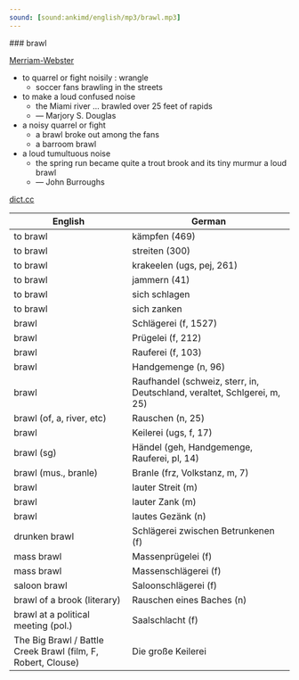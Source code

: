 ```yaml
---
sound: [sound:ankimd/english/mp3/brawl.mp3]
---
```


\### brawl

[Merriam-Webster](https://www.merriam-webster.com/dictionary/brawl)

- to quarrel or fight noisily : wrangle
    - soccer fans brawling in the streets
- to make a loud confused noise
    - the Miami river … brawled over 25 feet of rapids
    - — Marjory S. Douglas
- a noisy quarrel or fight
    - a brawl broke out among the fans
    - a barroom brawl
- a loud tumultuous noise
    - the spring run became quite a trout brook and its tiny murmur a loud brawl
    - — John Burroughs

[dict.cc](https://www.dict.cc/brawl)

| English        | German       |
| -------------- | ------------ |
| to brawl | kämpfen (469) |
| to brawl | streiten (300) |
| to brawl | krakeelen (ugs, pej, 261) |
| to brawl | jammern (41) |
| to brawl | sich schlagen |
| to brawl | sich zanken |
| brawl | Schlägerei (f, 1527) |
| brawl | Prügelei (f, 212) |
| brawl | Rauferei (f, 103) |
| brawl | Handgemenge (n, 96) |
| brawl | Raufhandel (schweiz, sterr, in, Deutschland, veraltet, Schlgerei, m, 25) |
| brawl (of, a, river, etc) | Rauschen (n, 25) |
| brawl | Keilerei (ugs, f, 17) |
| brawl (sg) | Händel (geh, Handgemenge, Rauferei, pl, 14) |
| brawl (mus., branle) | Branle (frz, Volkstanz, m, 7) |
| brawl | lauter Streit (m) |
| brawl | lauter Zank (m) |
| brawl | lautes Gezänk (n) |
| drunken brawl | Schlägerei zwischen Betrunkenen (f) |
| mass brawl | Massenprügelei (f) |
| mass brawl | Massenschlägerei (f) |
| saloon brawl | Saloonschlägerei (f) |
| brawl of a brook (literary) | Rauschen eines Baches (n) |
| brawl at a political meeting (pol.) | Saalschlacht (f) |
| The Big Brawl / Battle Creek Brawl (film, F, Robert, Clouse) | Die große Keilerei |
